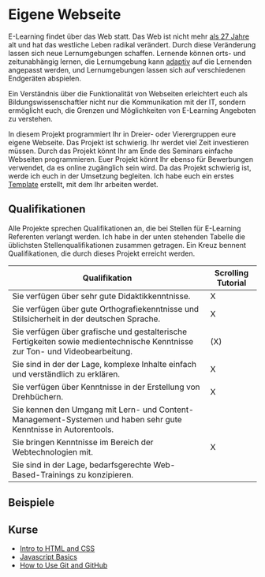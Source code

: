 # Eigene Webseite

E-Learning findet über das Web statt. Das Web ist nicht mehr [als 27 Jahre](https://www.w3.org/People/Berners-Lee/) alt und hat das westliche Leben radikal verändert. Durch diese Veränderung lassen sich neue Lernumgebungen schaffen. Lernende können orts- und zeitunabhängig lernen, die Lernumgebung kann [adaptiv](https://www.khanacademy.org/about) auf die Lernenden angepasst werden, und Lernumgebungen lassen sich auf verschiedenen Endgeräten abspielen.

Ein Verständnis über die Funktionalität von Webseiten erleichtert euch als Bildungswissenschaftler nicht nur die Kommunikation mit der IT, sondern ermöglicht euch, die Grenzen und Möglichkeiten von E-Learning Angeboten zu verstehen. 

In diesem Projekt programmiert Ihr in Dreier- oder Vierergruppen eure eigene Webseite. Das Projekt ist schwierig. Ihr werdet viel Zeit investieren müssen. Durch das Projekt könnt Ihr am Ende des Seminars einfache Webseiten programmieren. Euer Projekt könnt Ihr ebenso für Bewerbungen verwendet, da es online zugänglich sein wird. Da das Projekt schwierig ist, werde ich euch in der Umsetzung begleiten. Ich habe euch ein erstes [Template](https://github.com/lehre-burkhart/ws_16_17_webpage) erstellt, mit dem Ihr arbeiten werdet.

## Qualifikationen

Alle Projekte sprechen Qualifikationen an, die bei Stellen für E-Learning Referenten verlangt werden. Ich habe in der unten stehenden Tabelle die üblichsten Stellenqualifikationen zusammen getragen. Ein Kreuz bennent Qualifikationen, die durch dieses Projekt erreicht werden.

| Qualifikation  |  Scrolling Tutorial  |   
|---|---|
| Sie verfügen über sehr gute Didaktikkenntnisse. | X  | 
| Sie verfügen über gute Orthografiekenntnisse und Stilsicherheit in der deutschen Sprache.  |  X |  
| Sie verfügen über grafische und gestalterische Fertigkeiten sowie medientechnische Kenntnisse zur Ton- und Videobearbeitung.  | (X) | 
| Sie sind in der der Lage, komplexe Inhalte einfach und verständlich zu erklären.  | X |
| Sie verfügen über Kenntnisse in der Erstellung von Drehbüchern.  | X |
| Sie kennen den Umgang mit Lern- und Content-Management-Systemen und haben sehr gute Kenntnisse in Autorentools. |   | 
| Sie bringen Kenntnisse im Bereich der Webtechnologien mit. | X |   
| Sie sind in der Lage, bedarfsgerechte Web-Based-Trainings zu konzipieren. |  |

## Beispiele  


## Kurse 

* [Intro to HTML and CSS](https://www.udacity.com/course/intro-to-html-and-css--ud304)
* [Javascript Basics](https://www.udacity.com/course/javascript-basics--ud804)
* [How to Use Git and GitHub](https://www.udacity.com/course/how-to-use-git-and-github--ud775)


